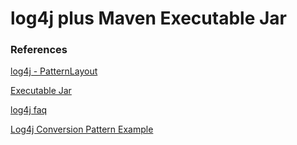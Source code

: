# log4j plus Maven Executable Jar

### References

[log4j - PatternLayout](https://www.tutorialspoint.com/log4j/log4j_patternlayout.htm)

[Executable Jar](http://maven.apache.org/plugins/maven-shade-plugin/examples/executable-jar.html)

[log4j faq](http://logging.apache.org/log4j/1.2/faq.html#noconfig)

[Log4j Conversion Pattern Example](https://examples.javacodegeeks.com/enterprise-java/log4j/log4j-conversion-pattern-example/)

